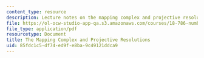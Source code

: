```yaml
---
content_type: resource
description: Lecture notes on the mapping complex and projective resolutions.
file: https://ol-ocw-studio-app-qa.s3.amazonaws.com/courses/18-786-number-theory-ii-class-field-theory-spring-2016/85fdc1c5df74ed9fe8ba9c49121ddca9_MIT18_786S16_lec11.pdf
file_type: application/pdf
resourcetype: Document
title: The Mapping Complex and Projective Resolutions
uid: 85fdc1c5-df74-ed9f-e8ba-9c49121ddca9
---
```

